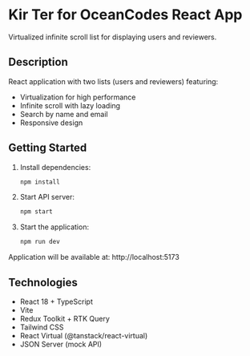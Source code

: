 # Kir Ter for OceanCodes React App

Virtualized infinite scroll list for displaying users and reviewers.

## Description

React application with two lists (users and reviewers) featuring:

- Virtualization for high performance
- Infinite scroll with lazy loading
- Search by name and email
- Responsive design

## Getting Started

1. Install dependencies:
   ```bash
   npm install
   ```

2. Start API server:
   ```bash
   npm start
   ```

3. Start the application:
   ```bash
   npm run dev
   ```

Application will be available at: http://localhost:5173

## Technologies

- React 18 + TypeScript
- Vite
- Redux Toolkit + RTK Query
- Tailwind CSS
- React Virtual (@tanstack/react-virtual)
- JSON Server (mock API)
